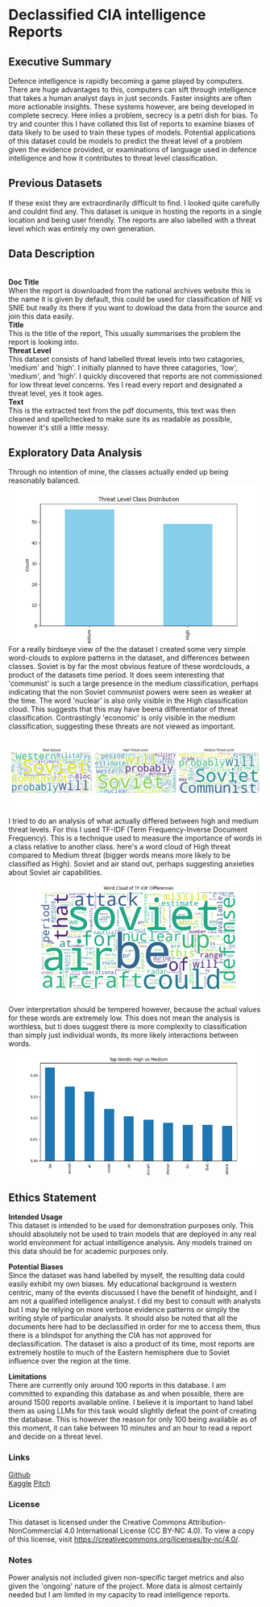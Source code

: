 # Declassified CIA intelligence Reports 
## Executive Summary

Defence intelligence is rapidly becoming a game played by computers. There are huge advantages to this, computers can sift through intelligence that takes a human analyst days in just seconds. Faster insights are often more actionable insights. These systems however, are being developed in complete secrecy. Here inlies a problem, secrecy is a petri dish for bias. To try and counter this I have collated this list of reports to examine biases of data likely to be used to train these types of models. 
Potential applications of this dataset could be models to predict the threat level of a problem given the evidence provided, or examinations of language used in defence intelligence and how it contributes to threat level classification.

## Previous Datasets

If these exist they are extraordinarily difficult to find. I looked quite carefully and couldnt find any. This dataset is unique in hosting the reports in a single location and being user friendly. The reports are also labelled with a threat level which was entirely my own generation.

## Data Description

<br />**Doc Title** <br />
When the report is downloaded from the national archives website this is the name it is given by default, this could be used for classification of NIE vs SNIE but really its there if you want to dowload the data from the source and join this data easily.
<br />**Title** <br />
This is the title of the report, This usually summarises the problem the report is looking into.
<br />**Threat Level** <br />
This dataset consists of hand labelled threat levels into two catagories, 'medium' and 'high'. I initially planned to have three catagories, 'low', 'medium', and 'high'. I quickly discovered that reports are not commissioned for low threat level concerns. Yes I read every report and designated a threat level, yes it took ages. 
<br />**Text** <br />
This is the extracted text from the pdf documents, this text was then cleaned and spellchecked to make sure its as readable as possible, however it's still a little messy. 

## Exploratory Data Analysis
Through no intention of mine, the classes actually ended up being reasonably balanced.
![alt text](Figure_1.png)
For a really birdseye view of the the dataset I created some very simple word-clouds to explore patterns in the dataset, and differences between classes. Soviet is by far the most obvious feature of these wordclouds, a product of the datasets time period. It does seem interesting that 'communist' is such a large presence in the medium classification, perhaps indicating that the non Soviet communist powers were seen as weaker at the time. The word 'nuclear' is also only visible in the High classification cloud. This suggests that this may have beena  differentiator of threat classification. Contrastingly 'economic' is only visible in the medium classification, suggesting these threats are not viewed as important.
![alt text](Figure_2.png)
I tried to do an analysis of what actually differed between high and medium threat levels. For this I used TF-IDF (Term Frequency-Inverse Document Frequency). This is a technique used to measure the importance of words in a class relative to another class. here's a word cloud of High threat compared to Medium threat (bigger words means more likely to be classified as High). Soviet and air stand out, perhaps suggesting anxieties about Soviet air capabilities. 
![alt text](Figure_3.png)
Over interpretation should be tempered however, because the actual values for these words are extremely low. This does not mean the analysis is worthless, but ti does suggest there is more complexity to classification than simply just individual words, its more likely interactions between words.
![alt text](Figure_4.png)


## Ethics Statement

**Intended Usage**<br />
This dataset is intended to be used for demonstration purposes only. This should absolutely not be used to train models that are deployed in any real world environment for actual intelligence analysis. Any models trained on this data should be for academic purposes only.

**Potential Biases**<br />
Since the dataset was hand labelled by myself, the resulting data could easily exhibit my own biases. My educational background is western centric, many of the events discussed I have the benefit of hindsight, and I am not a qualified intelligence analyst. I did my best to consult with analysts but I may be relying on more verbose evidence patterns or simply the writing style of particular analysts. 
It should also be noted that all the documents here had to be declassified in order for me to access them, thus there is a blindspot for anything the CIA has not approved for declassification. The dataset is also a product of its time, most reports are extremely hostile to much of the Eastern hemisphere due to Soviet influence over the region at the time.

**Limitations**<br />
There are currently only around 100 reports in this database. I am committed to expanding this database as and when possible, there are around 1500 reports available online. I believe it is important to hand label them as using LLMs for this task would slightly defeat the point of creating the database. This is however the reason for only 100 being available as of this moment, it can take between 10 minutes and an hour to read a report and decide on a threat level.  

### Links
[Github](https://github.com/recozers/Defence-Intelligence) </br>
[Kaggle](https://www.kaggle.com/datasets/stuartbladon/declassified-cia-intelligence-reports/data)
[Pitch](https://youtu.be/icNIfXuIBj4)

### License

This dataset is licensed under the Creative Commons Attribution-NonCommercial 4.0 International License (CC BY-NC 4.0). To view a copy of this license, visit https://creativecommons.org/licenses/by-nc/4.0/.

### Notes
Power analysis not included given non-specific target metrics and also given the 'ongoing' nature of the project. More data is almost certainly needed but I am limited in my capacity to read intelligence reports.